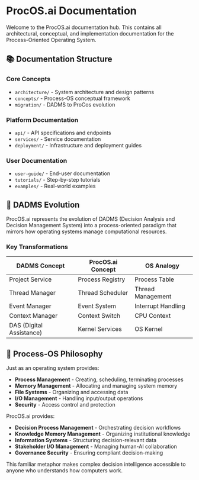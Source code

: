 # ProcOS.ai Documentation

Welcome to the ProcOS.ai documentation hub. This contains all architectural, conceptual, and implementation documentation for the Process-Oriented Operating System.

## 📚 Documentation Structure

### Core Concepts
- `architecture/` - System architecture and design patterns
- `concepts/` - Process-OS conceptual framework
- `migration/` - DADMS to ProCos evolution

### Platform Documentation  
- `api/` - API specifications and endpoints
- `services/` - Service documentation
- `deployment/` - Infrastructure and deployment guides

### User Documentation
- `user-guide/` - End-user documentation
- `tutorials/` - Step-by-step tutorials
- `examples/` - Real-world examples

## 🔄 DADMS Evolution

ProcOS.ai represents the evolution of DADMS (Decision Analysis and Decision Management System) into a process-oriented paradigm that mirrors how operating systems manage computational resources.

### Key Transformations

| DADMS Concept | ProcOS.ai Concept | OS Analogy |
|---------------|-------------------|------------|
| Project Service | Process Registry | Process Table |
| Thread Manager | Thread Scheduler | Thread Management |
| Event Manager | Event System | Interrupt Handling |
| Context Manager | Context Switch | CPU Context |
| DAS (Digital Assistance) | Kernel Services | OS Kernel |

## 🎯 Process-OS Philosophy

Just as an operating system provides:
- **Process Management** - Creating, scheduling, terminating processes
- **Memory Management** - Allocating and managing system memory  
- **File Systems** - Organizing and accessing data
- **I/O Management** - Handling input/output operations
- **Security** - Access control and protection

ProcOS.ai provides:
- **Decision Process Management** - Orchestrating decision workflows
- **Knowledge Memory Management** - Organizing institutional knowledge
- **Information Systems** - Structuring decision-relevant data
- **Stakeholder I/O Management** - Managing human-AI collaboration
- **Governance Security** - Ensuring compliant decision-making

This familiar metaphor makes complex decision intelligence accessible to anyone who understands how computers work.